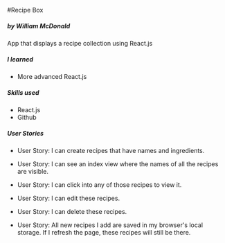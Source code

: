 #Recipe Box

##### by William McDonald

App that displays a recipe collection using React.js

##### I learned

 - More advanced React.js

##### Skills used
 - React.js
 - Github

##### User Stories

 - User Story: I can create recipes that have names and ingredients.

 - User Story: I can see an index view where the names of all the recipes are visible.

 - User Story: I can click into any of those recipes to view it.

 - User Story: I can edit these recipes.

 - User Story: I can delete these recipes.

 - User Story: All new recipes I add are saved in my browser's local storage. If I refresh the page, these recipes will still be there.
